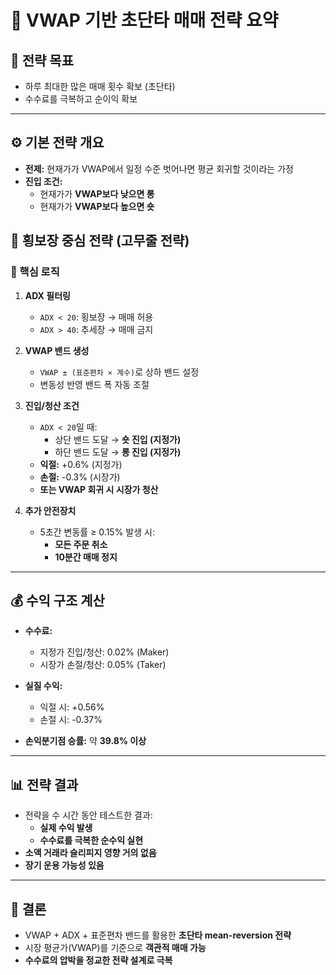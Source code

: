 # 🎯 VWAP 기반 초단타 매매 전략 요약

## 📌 전략 목표
- 하루 최대한 많은 매매 횟수 확보 (초단타)
- 수수료를 극복하고 순이익 확보

---

## ⚙️ 기본 전략 개요
- **전제:** 현재가가 VWAP에서 일정 수준 벗어나면 평균 회귀할 것이라는 가정
- **진입 조건:**
  - 현재가가 **VWAP보다 낮으면 롱**
  - 현재가가 **VWAP보다 높으면 숏**

## 🧪 횡보장 중심 전략 (고무줄 전략)

### 🧠 핵심 로직

1. **ADX 필터링**
   - `ADX < 20`: 횡보장 → 매매 허용
   - `ADX > 40`: 추세장 → 매매 금지

2. **VWAP 밴드 생성**
   - `VWAP ± (표준편차 × 계수)`로 상하 밴드 설정
   - 변동성 반영 밴드 폭 자동 조절

3. **진입/청산 조건**
   - `ADX < 20`일 때:
     - 상단 밴드 도달 → **숏 진입 (지정가)**
     - 하단 밴드 도달 → **롱 진입 (지정가)**
   - **익절:** +0.6% (지정가)
   - **손절:** -0.3% (시장가)
   - **또는 VWAP 회귀 시 시장가 청산**

4. **추가 안전장치**
   - 5초간 변동률 ≥ 0.15% 발생 시:
     - **모든 주문 취소**
     - **10분간 매매 정지**

---

## 💰 수익 구조 계산

- **수수료:**
  - 지정가 진입/청산: 0.02% (Maker)
  - 시장가 손절/청산: 0.05% (Taker)

- **실질 수익:**
  - 익절 시: +0.56%
  - 손절 시: -0.37%

- **손익분기점 승률:** 약 **39.8% 이상**

---

## 📊 전략 결과
- 전략을 수 시간 동안 테스트한 결과:
  - **실제 수익 발생**
  - **수수료를 극복한 순수익 실현**
- **소액 거래라 슬리피지 영향 거의 없음**
- **장기 운용 가능성 있음**

---

## 🧩 결론
- VWAP + ADX + 표준편차 밴드를 활용한 **초단타 mean-reversion 전략**
- 시장 평균가(VWAP)를 기준으로 **객관적 매매 가능**
- **수수료의 압박을 정교한 전략 설계로 극복**
